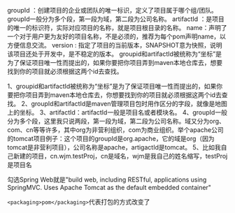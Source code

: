 

groupId ：创建项目的企业或团队的唯一标识，定义了项目属于哪个组/团队。groupId一般分为多个段，第一段为域，第二段为公司名称。
artifactId ：是项目的唯一的标识符，实际对应项目的名称，就是项目根目录的名称。
name：声明了一个对于用户更为友好的项目名称，不是必须的，推荐为每个pom声明name，以方便信息交流。
version : 指定了项目的当前版本，SNAPSHOT意为快照，说明该项目还处于开发中，是不稳定的版本。
groupid和artifactId被统称为“坐标”是为了保证项目唯一性而提出的，如果你要把你项目弄到maven本地仓库去，想要找到你的项目就必须根据这两个id去查找。

1、groupid和artifactId被统称为“坐标”是为了保证项目唯一性而提出的，如果你要把你项目弄到maven本地仓库去，你想要找到你的项目就必须根据这两个id去查找。
2、groupId和artifactId是maven管理项目包时用作区分的字段，就像是地图上的坐标。
3、artifactId：artifactId一般是项目名或者模块名。
4、groupId一般分为多个段，这里我只说两段，第一段为域，第二段为公司名称。域又分为org、com、cn等等许多，其中org为非营利组织，com为商业组织。举个apache公司的tomcat项目例子：这个项目的groupId是org.apache，它的域是org（因为tomcat是非营利项目），公司名称是apache，artigactId是tomcat。
5、比如我自己新建的项目，cn.wjm.testProj，cn是域名，wjm是我自己的姓名缩写，testProj是项目名



勾选Spring Web就是"build web, including RESTful, applications using SpringMVC. Uses Apache Tomcat as the default embedded container"


`<packaging>pom</packaging>`代表打包的方式改变了